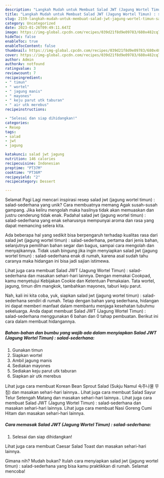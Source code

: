 ```yaml
---
description: "Langkah Mudah untuk Membuat Salad JWT (Jagung Wortel Timun) : salad-sederhana yang Enak, Enak"
title: "Langkah Mudah untuk Membuat Salad JWT (Jagung Wortel Timun) : salad-sederhana yang Enak, Enak"
slug: 2159-langkah-mudah-untuk-membuat-salad-jwt-jagung-wortel-timun-salad-sederhana-yang-enak-enak
category: Uncategorized
date: 2023-01-26T09:49:11.647Z
image: https://img-global.cpcdn.com/recipes/039d21f8d9e09783/680x482cq70/salad-jwt-jagung-wortel-timun-salad-sederhana-foto-resep-utama.jpg
hideToc: false
enableToc: true
enableTocContent: false
thumbnail: https://img-global.cpcdn.com/recipes/039d21f8d9e09783/680x482cq70/salad-jwt-jagung-wortel-timun-salad-sederhana-foto-resep-utama.jpg
cover: https://img-global.cpcdn.com/recipes/039d21f8d9e09783/680x482cq70/salad-jwt-jagung-wortel-timun-salad-sederhana-foto-resep-utama.jpg
author: Admin
authorAv: notfound
ratingvalue: 3
reviewcount: 7
recipeingredient:
- " timun"
- " wortel"
- " jagung manis"
- " mayones"
- " keju parut utk taburan"
- " air utk merebus"
recipeinstructions:

- "Selesai dan siap dihidangkan!"
categories:
- Resep
tags:
- salad
- jwt
- jagung

katakunci: salad jwt jagung 
nutrition: 146 calories
recipecuisine: Indonesian
preptime: "PT37M"
cooktime: "PT36M"
recipeyield: "2"
recipecategory: Dessert

---
```



Selamat Pagi Lagi mencari inspirasi resep salad jwt (jagung wortel timun) : salad-sederhana yang unik? Cara membuatnya memang Agak susah-susah gampang. Jika keliru mengolah maka hasilnya tidak akan memuaskan dan justru cenderung tidak enak. Padahal salad jwt (jagung wortel timun) : salad-sederhana yang enak seharusnya mempunyai aroma dan rasa yang dapat memancing selera kita.


Ada beberapa hal yang sedikit bisa berpengaruh terhadap kualitas rasa dari salad jwt (jagung wortel timun) : salad-sederhana, pertama dari jenis bahan, selanjutnya pemilihan bahan segar dan bagus, sampai cara mengolah dan menyajikannya. Tidak usah bingung jika ingin menyiapkan salad jwt (jagung wortel timun) : salad-sederhana enak di rumah, karena asal sudah tahu caranya maka hidangan ini bisa jadi sajian istimewa.

Lihat juga cara membuat Salad JWT (Jagung Wortel Timun) : salad-sederhana dan masakan sehari-hari lainnya. Dengan memakai Cookpad, kamu menyetujui Kebijakan Cookie dan Ketentuan Pemakaian. Tata wortel, jagung, timun dlm mangkok, tambahkan mayones, taburi keju parut.


Nah, kali ini kita coba, yuk, siapkan salad jwt (jagung wortel timun) : salad-sederhana sendiri di rumah. Tetap dengan bahan yang sederhana, hidangan ini dapat memberi manfaat dalam membantu menjaga kesehatan tubuhmu sekeluarga. Anda dapat membuat Salad JWT (Jagung Wortel Timun) : salad-sederhana menggunakan 6 bahan dan 0 tahap pembuatan. Berikut ini cara dalam membuat hidangannya.

<!--inarticleads1-->

##### Bahan-bahan dan bumbu yang wajib ada dalam menyiapkan Salad JWT (Jagung Wortel Timun) : salad-sederhana:

1. Gunakan  timun
1. Siapkan  wortel
1. Ambil  jagung manis
1. Sediakan  mayones
1. Sediakan  keju parut utk taburan
1. Siapkan  air utk merebus


Lihat juga cara membuat Korean Bean Sprout Salad (Sukju Namul 숙주나물 무침) dan masakan sehari-hari lainnya.. Lihat juga cara membuat Salad Sayur Telur Setengah Matang dan masakan sehari-hari lainnya.. Lihat juga cara membuat Salad JWT (Jagung Wortel Timun) : salad-sederhana dan masakan sehari-hari lainnya. Lihat juga cara membuat Nasi Goreng Cumi Hitam dan masakan sehari-hari lainnya. 

<!--inarticleads2-->

##### Cara memasak Salad JWT (Jagung Wortel Timun) : salad-sederhana:


1. Selesai dan siap dihidangkan!

Lihat juga cara membuat Caesar Salad Toast dan masakan sehari-hari lainnya. 

Gimana nih? Mudah bukan? Itulah cara menyiapkan salad jwt (jagung wortel timun) : salad-sederhana yang bisa kamu praktikkan di rumah. Selamat mencoba!
